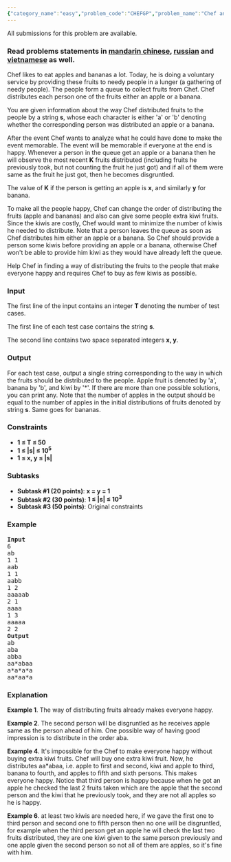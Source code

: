 ```yaml
---
{"category_name":"easy","problem_code":"CHEFGP","problem_name":"Chef and a great voluntary Program","languages_supported":{"0":"ADA","1":"ASM","2":"BASH","3":"BF","4":"C","5":"C99 strict","6":"CAML","7":"CLOJ","8":"CLPS","9":"COB","10":"CPP 4.3.2","11":"CPP 6.3","12":"CPP14","13":"CS2","14":"D","15":"ERL","16":"FORT","17":"FS","18":"GO","19":"HASK","20":"ICK","21":"ICON","22":"JAVA","23":"JS","24":"kotlin","25":"LISP clisp","26":"LISP sbcl","27":"LUA","28":"NEM","29":"NICE","30":"NODEJS","31":"PAS fpc","32":"PAS gpc","33":"PERL","34":"PERL6","35":"PHP","36":"PIKE","37":"PRLG","38":"PYPY","39":"PYTH","40":"PYTH 3.5","41":"RUBY","42":"rust","43":"SCALA","44":"SCM guile","45":"SCM qobi","46":"ST","47":"swift","48":"TCL","49":"TEXT","50":"WSPC"},"max_timelimit":2,"source_sizelimit":50000,"problem_author":"berezin","problem_tester":"alex_2oo8","date_added":"6-10-2014","tags":{"0":"berezin","1":"easy","2":"greedy","3":"oct17"},"editorial_url":"https://discuss.codechef.com/problems/CHEFGP","time":{"view_start_date":1508146200,"submit_start_date":1508146200,"visible_start_date":1508146200,"end_date":1735669800},"layout":"problem"}
---
```

<span class="solution-visible-txt">All submissions for this problem are available.</span><h3>Read problems statements in <a target="_blank" 
href="http://www.codechef.com/download/translated/OCT17/mandarin/CHEFGP.pdf">mandarin chinese</a>, <a target="_blank" 
href="http://www.codechef.com/download/translated/OCT17/russian/CHEFGP.pdf">russian</a> and <a target="_blank" 
href="http://www.codechef.com/download/translated/OCT17/vietnamese/CHEFGP.pdf">vietnamese</a> as well.</h3>

<p>Chef likes to eat apples and bananas a lot. Today, he is doing a voluntary service by providing these fruits to needy people in a lunger (a gathering of needy people). The people form a queue to collect fruits from Chef. Chef distributes each person one of the fruits either an apple or a banana.</p>

<p>You are given information about the way Chef distributed fruits to the people by a string <b>s</b>, whose each character is either 'a' or 'b' denoting whether the corresponding person was distributed an apple or a banana.</p>

<p>After the event Chef wants to analyze what he could have done to make the event memorable. The event will be memorable if everyone at the end is happy. Whenever a person in the queue get an apple or a banana then he will observe the most recent <b>K</b> fruits distributed (including fruits he previously took, but not counting the fruit he just got) and if all of them were same as the fruit he just got, then he becomes disgruntled.</p>

<p>The value of <b>K</b> if the person is getting an apple is <b>x</b>, and similarly <b>y</b> for banana.</p>

<p>To make all the people happy, Chef can change the order of distributing the fruits (apple and bananas) and also can give some people extra kiwi fruits. Since the kiwis are costly, Chef would want to minimize the number of kiwis he needed to distribute. Note that a person leaves the queue as soon as Chef distributes him either an apple or a banana.
 So Chef should provide a person some kiwis before providing an apple or a banana, otherwise Chef won't be able to provide him kiwi as they would have already left the queue.</p>
<p>



<p>Help Chef in finding a way of distributing the fruits to the people that make everyone happy and requires Chef to buy as few kiwis as possible.</p>

<h3>Input</h3>
<p>The first line of the input contains an integer <b>T</b> denoting the number of test cases.</p>
<p>The first line of each test case contains the string <b>s</b>.</p>
<p>The second line contains two space separated integers <b>x, y</b>.</p>

<h3>Output</h3>
<p>For each test case, output a single string corresponding to the way in which the fruits should be distributed to the people. Apple fruit is denoted by 'a', banana by 'b', and kiwi by '*'. If there are more than one possible solutions,
 you can print any. Note that the number of apples in the output should be equal to the number of apples in the initial distributions of fruits denoted by string <b>s</b>. Same goes for bananas.</p>

<h3>Constraints</h3>
<ul>
<li><b>1 ≤ T ≤ 50</b></li>
<li><b>1 ≤ |s| ≤ 10<sup>5</sup></b></li>
<li><b>1 ≤ x, y ≤ |s|</b></li>
</ul>

<h3>Subtasks</h3>
<ul>
<li><b>Subtask #1 (20 points)</b>: <b>x = y = 1</b></li>
<li><b>Subtask #2 (30 points)</b>: <b>1 ≤ |s| ≤ 10<sup>3</sup></b></li>
<li><b>Subtask #3 (50 points)</b>: Original constraints</li>
</ul>

<h3>Example</h3>
<pre>
<b>Input</b>
6
ab
1 1
aab
1 1
aabb
1 2
aaaaab
2 1
aaaa
1 3
aaaaa
2 2
<b>Output</b>
ab
aba
abba
aa*abaa
a*a*a*a
aa*aa*a
</pre>

<h3>Explanation</h3>
<p><b>Example 1</b>. The way of distributing fruits already makes everyone happy.</p>
<p><b>Example 2</b>. The second person will be disgruntled as he receives apple same as the person ahead of him. One possible way of having good impression is to distribute in the order aba.</p>
<p><b>Example 4</b>. It's impossible for the Chef to make everyone happy without buying extra kiwi fruits. Chef will buy one extra kiwi fruit. Now, he distributes aa*abaa, i.e. apple to first and second, kiwi and apple to third, banana to fourth, and apples to fifth and sixth persons. This makes everyone happy. Notice that third person is happy because when he got an apple he checked the last 2 fruits taken which are the apple that the second person and the kiwi that he previously took, and they are not all apples so he is happy.</p>
<p><b>Example 6</b>. at least two kiwis are needed here, if we gave the first one to third person and second one to fifth person then no one will be disgruntled, for example when the third person get an apple he will check the last two fruits distributed, they are one kiwi given to the same person previously and one apple given the second person so not all of them are apples, so it's fine with him.</p>
